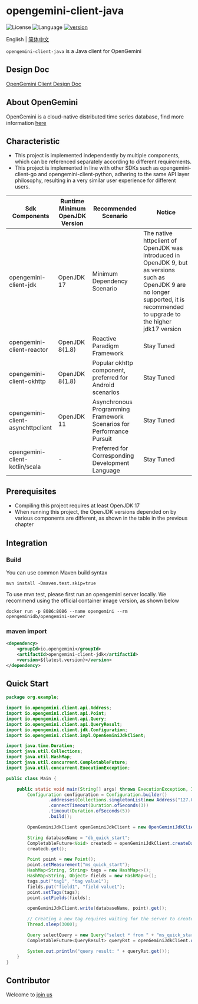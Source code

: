# opengemini-client-java

![License](https://img.shields.io/badge/license-Apache2.0-green) ![Language](https://img.shields.io/badge/language-Java-blue.svg) [![version](https://img.shields.io/github/v/tag/opengemini/opengemini-client-java?label=release&color=blue)](https://github.com/opengemini/opengemini-client-java/releases)

English | [简体中文](README_CN.md)

`opengemini-client-java` is a Java client for OpenGemini

## Design Doc

[OpenGemini Client Design Doc](https://github.com/openGemini/openGemini.github.io/blob/main/src/guide/develop/client_design.md)

## About OpenGemini

OpenGemini is a cloud-native distributed time series database, find more information [here](https://github.com/openGemini/openGemini) 

## Characteristic

- This project is implemented independently by multiple components, which can be referenced separately according to different requirements.
- This project is implemented in line with other SDKs such as opengemini-client-go and opengemini-client-python, adhering to the same API layer philosophy, resulting in a very similar user experience for different users.

| Sdk Components                    | Runtime Minimum OpenJDK Version | Recommended Scenario                 | Notice                                                       |
| --------------------------------- | ------------------------------- | ------------------------------------ | ------------------------------------------------------------ |
| opengemini-client-jdk             | OpenJDK 17                      | Minimum Dependency Scenario          | The native httpclient of OpenJDK was introduced in OpenJDK 9, but as versions such as OpenJDK 9 are no longer supported, it is recommended to upgrade to the higher jdk17 version|
| opengemini-client-reactor         | OpenJDK 8(1.8)                  | Reactive Paradigm Framework          | Stay Tuned |
| opengemini-client-okhttp          | OpenJDK 8(1.8)                  | Popular okhttp component, preferred for Android scenarios            | Stay Tuned |
| opengemini-client-asynchttpclient | OpenJDK 11                      | Asynchronous Programming Framework Scenarios for Performance Pursuit | Stay Tuned |
| opengemini-client-kotlin/scala    | -                               | Preferred for Corresponding Development Language                     | Stay Tuned |


## Prerequisites

- Compiling this project requires at least OpenJDK 17
- When running this project, the OpenJDK versions depended on by various components are different, as shown in the table in the previous chapter

## Integration

### Build

You can use common Maven build syntax

```shell
mvn install -Dmaven.test.skip=true
```

To use mvn test, please first run an opengemini server locally. We recommend using the official container image version, as shown below

```
docker run -p 8086:8086 --name opengemini --rm opengeminidb/opengemini-server
```

### maven import

```xml
<dependency>
    <groupId>io.opengemini</groupId>
    <artifactId>opengemini-client-jdk</artifactId>
    <version>${latest.version}</version>
</dependency>
```

## Quick Start

```java
package org.example;

import io.opengemini.client.api.Address;
import io.opengemini.client.api.Point;
import io.opengemini.client.api.Query;
import io.opengemini.client.api.QueryResult;
import io.opengemini.client.jdk.Configuration;
import io.opengemini.client.impl.OpenGeminiJdkClient;

import java.time.Duration;
import java.util.Collections;
import java.util.HashMap;
import java.util.concurrent.CompletableFuture;
import java.util.concurrent.ExecutionException;

public class Main {

    public static void main(String[] args) throws ExecutionException, InterruptedException {
        Configuration configuration = Configuration.builder()
                .addresses(Collections.singletonList(new Address("127.0.0.1", 8086)))
                .connectTimeout(Duration.ofSeconds(3))
                .timeout(Duration.ofSeconds(5))
                .build();

        OpenGeminiJdkClient openGeminiJdkClient = new OpenGeminiJdkClient(configuration);

        String databaseName = "db_quick_start";
        CompletableFuture<Void> createdb = openGeminiJdkClient.createDatabase(databaseName);
        createdb.get();

        Point point = new Point();
        point.setMeasurement("ms_quick_start");
        HashMap<String, String> tags = new HashMap<>();
        HashMap<String, Object> fields = new HashMap<>();
        tags.put("tag1", "tag value1");
        fields.put("field1", "field value1");
        point.setTags(tags);
        point.setFields(fields);

        openGeminiJdkClient.write(databaseName, point).get();

        // Creating a new tag requires waiting for the server to create and update indexes
        Thread.sleep(3000);

        Query selectQuery = new Query("select * from " + "ms_quick_start", databaseName, "");
        CompletableFuture<QueryResult> queryRst = openGeminiJdkClient.query(selectQuery);

        System.out.println("query result: " + queryRst.get());
    }
}
```

## Contributor

Welcome to [join us](CONTRIBUTION.md)
